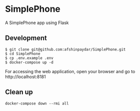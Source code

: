 # SimplePhone
A SimplePhone app using Flask

## Development

```
$ git clone git@github.com:afshinpaydar/SimplePhone.git
$ cd SimplePhone
$ cp .env.example .env
$ docker-compose up -d
```

For accessing the web application, open your browser and go to http://localhost:8181

## Clean up
```
docker-compose down --rmi all
```

